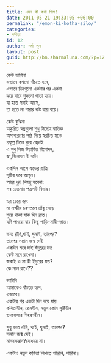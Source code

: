 ```yaml
---
title: এমন কী কথা ছিল!
date: 2011-05-21 19:33:05 +06:00
permalink: "/emon-ki-kotha-silo/"
categories:
- কবিতা
id: 12
author: শর্মা লুনা
layout: post
guid: http://bn.sharmaluna.com/?p=12
---
```


কেউ ভাবিনা  
এভাবে কখনো বাঁচতে হবে,  
এভাবে দিনগুলো একটার পর একটা  
ঝরে যাবে শুকনো পাতা হয়ে।  
যা হতে সবাই আসে,  
তা হতে না পারার কষ্ট বয়ে বয়ে।

কেউ বুঝিনা  
অঙ্কুরিত স্বপ্নগুলো শুধু মিছেই বাতিক  
অসাধারণের পাঠ নিয়ে স্বরচিত মঞ্চে  
প্রফুল্ল চিত্তে ঘুরে বেড়াই  
এ শুধু নিজ উদ্ভাবিত বিনোদন,  
হ্যা,বিনোদন ই বটে।

একদিন আসে ঝড়ের রাত্রি  
সৃষ্টির ঘরে আগুন।  
আরে ধুর! কিচ্ছু হবেনা:  
সব চেতনার পত্রপাট বিদায়।

ওর চেয়ে বরং  
মা লক্ষ্মীর চরণতলে তাঁবু গেড়ে  
শুয়ে থাকা যাক দিন রাত।  
যদি পাওয়া যায় কিছু গাড়ি-নারী-ভাত।

ভাত রাঁধি,খাই, ঘুমাই, তারপর?  
তারপর সন্তান জন্ম দেই  
একদিন মরে যাই ইঁদুরের মত  
কেউ মনে রাখেনা।  
জন্মাই ও না কী ইঁদুরের মত?  
কে মনে রাখে??

ভাবিনি  
আমাকেও বাঁচতে হবে,  
এভাবে।  
একটার পর একটা দিন বয়ে যায়  
কবিতাহীন, প্রেমহীন, নতুন কোন সৃষ্টিহীন  
ভালবাসার শিহরণহীন।

শুধু ভাত রাঁধি, খাই, ঘুমাই, তারপর?  
সন্তান জন্ম দেই।  
মানবসন্তান?বোধহয় না।

একটাও নতুন কবিতা লিখতে পারিনি, পারিনা।